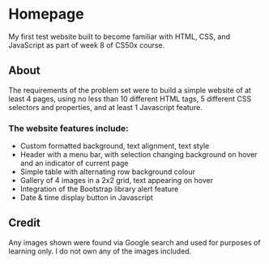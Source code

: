 # Homepage
My first test website built to become familiar with HTML, CSS, and JavaScript as part of week 8 of CS50x course.

## About
The requirements of the problem set were to build a simple website of at least 4 pages, using no less than 10 different HTML tags, 5 different CSS selectors and properties, and at least 1 Javascript feature.

### The website features include:
- Custom formatted background, text alignment, text style
- Header with a menu bar, with selection changing background on hover and an indicator of current page
- Simple table with alternating row background colour
- Gallery of 4 images in a 2x2 grid, text appearing on hover
- Integration of the Bootstrap library alert feature
- Date & time display button in Javascript

## Credit
Any images shown were found via Google search and used for purposes of learning only. I do not own any of the images included.
